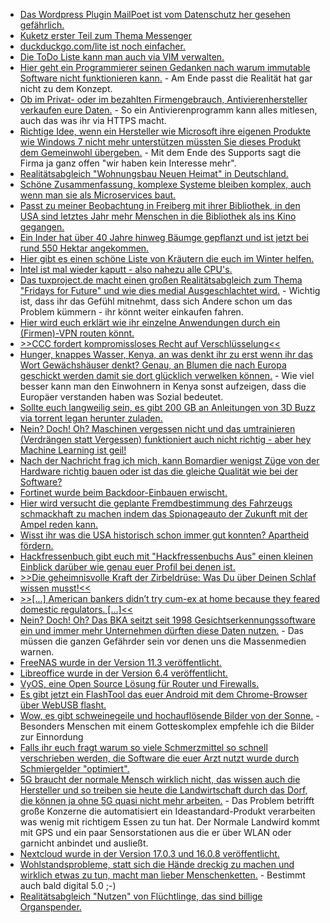 * [Das Wordpress Plugin MailPoet ist vom Datenschutz her gesehen gefährlich.](https://www.kuketz-blog.de/wichtiger-hinweis-verabschiedung-vom-newsletter/)
* [Kuketz erster Teil zum Thema Messenger](https://www.kuketz-blog.de/die-verrueckte-welt-der-messenger-messenger-teil1/)
* [duckduckgo.com/lite ist noch einfacher.](https://duckduckgo.com/lite/)
* [Die ToDo Liste kann man auch via VIM verwalten.](https://opensource.com/article/20/1/vim-task-list-reddit-twitter)
* [Hier geht ein Programmierer seinen Gedanken nach warum immutable Software nicht funktionieren kann.](https://utcc.utoronto.ca/~cks/space/blog/tech/RealWorldIsMutable) - Am Ende passt die Realität hat gar nicht zu dem Konzept.
* [Ob im Privat- oder im bezahlten Firmengebrauch, Antivierenhersteller verkaufen eure Daten.](https://blog.fefe.de/?ts=a0d1baf7) - So ein Antivierenprogramm kann alles mitlesen, auch das was ihr via HTTPS macht.
* [Richtige Idee, wenn ein Hersteller wie Microsoft ihre eigenen Produkte wie Windows 7 nicht mehr unterstützen müssten Sie dieses Produkt dem Gemeinwohl übergeben.](https://www.heise.de/newsticker/meldung/Free-Software-Foundation-Windows-7-soll-freie-Software-werden-4646110.html) - Mit dem Ende des Supports sagt die Firma ja ganz offen "wir haben kein Interesse mehr".
* [Realitätsabgleich "Wohnungsbau Neuen Heimat" in Deutschland.](https://blog.fefe.de/?ts=a0d00565)
* [Schöne Zusammenfassung, komplexe Systeme bleiben komplex, auch wenn man sie als Microservices baut.](https://blog.fefe.de/?ts=a0d07bd8)
* [Passt zu meiner Beobachtung in Freiberg mit ihrer Bibliothek, in den USA sind letztes Jahr mehr Menschen in die Bibliothek als ins Kino gegangen.](https://blog.fefe.de/?ts=a0d37ee1)
* [Ein Inder hat über 40 Jahre hinweg Bäumge gepflanzt und ist jetzt bei rund 550 Hektar angekommen.](https://netzfrauen.org/2020/01/28/india-9/)
* [Hier gibt es einen schöne Liste von Kräutern die euch im Winter helfen.](https://www.kraeuterallerlei.de/wirksam-im-winter-kraeuter-fuers-immunsystem/)
* [Intel ist mal wieder kaputt - also nahezu alle CPU's.](https://www.golem.de/news/sicherheitsluecken-l1des-und-vrs-machen-intel-chips-angreifbar-2001-146308.html)
* [Das tuxproject.de macht einen großen Realitätsabgleich zum Thema "Fridays for Future" und wie dies medial Ausgeschlachtet wird.](https://tuxproject.de/blog/2020/01/ueber-wohlstand/) - Wichtig ist, dass ihr das Gefühl mitnehmt, dass sich Andere schon um das Problem kümmern - ihr könnt weiter einkaufen fahren.
* [Hier wird euch erklärt wie ihr einzelne Anwendungen durch ein (Firmen)-VPN routen könnt.](https://nullday.de/posts/routing-applications-through-a-vpn/)
* [>>CCC fordert kompromissloses Recht auf Verschlüsselung<<](https://www.ccc.de/de/updates/2020/ccc-fordert-kompromissloses-recht-auf-verschlusselung)
* [Hunger, knappes Wasser, Kenya, an was denkt ihr zu erst wenn ihr das Wort Gewächshäuser denkt? Genau, an Blumen die nach Europa geschickt werden damit sie dort glücklich verwelken können.](https://netzfrauen.org/2020/01/27/kenya-2/) - Wie viel besser kann man den Einwohnern in Kenya sonst aufzeigen, dass die Europäer verstanden haben was Sozial bedeutet.
* [Sollte euch langweilig sein, es gibt 200 GB an Anleitungen von 3D Buzz via torrent legan herunter zuladen.](https://www.ghacks.net/2020/01/27/200-gigabytes-of-development-and-design-tutorials-from-3d-buzz-released/)
* [Nein? Doch! Oh? Maschinen vergessen nicht und das umtrainieren (Verdrängen statt Vergessen) funktioniert auch nicht richtig - aber hey Machine Learning ist geil!](https://blog.fefe.de/?ts=a0d13f93)
* [Nach der Nachricht frag ich mich, kann Bomardier wenigst Züge von der Hardware richtig bauen oder ist das die gleiche Qualität wie bei der Software?](https://blog.fefe.de/?ts=a0d137af)
* [Fortinet wurde beim Backdoor-Einbauen erwischt.](https://blog.fefe.de/?ts=a0ce6c5b)
* [Hier wird versucht die geplante Fremdbestimmung des Fahrzeugs schmackhaft zu machen indem das Spionageauto der Zukunft mit der Ampel reden kann.](https://www.golem.de/news/vernetzung-ampeln-melden-audis-gruenes-licht-2001-146326-rss.html)
* [Wisst ihr was die USA historisch schon immer gut konnten? Apartheid fördern.](https://weltnetz.tv/ticker/2262-nicht-deal-sondern-trumps-betrug-des-jahrhunderts)
* [Hackfressenbuch gibt euch mit "Hackfressenbuchs Aus" einen kleinen Einblick darüber wie genau euer Profil bei denen ist.](https://www.ghacks.net/2020/01/28/facebooks-off-facebook-activity-tool-is-now-available-to-everyone/)
* [>>Die geheimnisvolle Kraft der Zirbeldrüse: Was Du über Deinen Schlaf wissen musst!<<](https://www.welt-im-wandel.tv/video/die-geheimnisvolle-kraft-der-zirbeldruese-was-du-ueber-deinen-schlaf-wissen-musst/)
* [>>[...] American bankers didn’t try cum-ex at home because they feared domestic regulators. [...]<<](https://blog.fefe.de/?ts=a0cf8e7a)
* [Nein? Doch! Oh? Das BKA seitzt seit 1998 Gesichtserkennungssoftware ein und immer mehr Unternehmen dürften diese Daten nutzen.](https://www.golem.de/news/ueberwachung-polizei-speichert-5-8-millionen-gesichtserkennungsbilder-2001-146363-rss.html) - Das müssen die ganzen Gefährder sein vor denen uns die Massenmedien warnen.
* [FreeNAS wurde in der Version 11.3 veröffentlicht.](http://www.phoronix.com/scan.php?page=news_item&px=FreeNAS-11.3-Released)
* [Libreoffice wurde in der Version 6.4 veröffentlicht.](https://www.pro-linux.de/news/1/27758/libreoffice-64-freigegeben.html)
* [VyOS, eine Open Source Lösung für Router und Firewalls.](https://opensource.com/article/20/1/open-source-networking)
* [Es gibt jetzt ein FlashTool das euer Android mit dem Chrome-Browser über WebUSB flasht.](https://source.android.com/setup/contribute/flash)
* [Wow, es gibt schweinegeile und hochauflösende Bilder von der Sonne.](https://blog.fefe.de/?ts=a0cc0aaf) - Besonders Menschen mit einem Gotteskomplex empfehle ich die Bilder zur Einnordung
* [Falls ihr euch fragt warum so viele Schmerzmittel so schnell verschrieben werden, die Software die euer Arzt nutzt wurde durch Schmiergelder "optimiert".](https://blog.fefe.de/?ts=a0cc0944)
* [5G braucht der normale Mensch wirklich nicht, das wissen auch die Hersteller und so treiben sie heute die Landwirtschaft durch das Dorf, die können ja ohne 5G quasi nicht mehr arbeiten.](https://www.golem.de/news/landwirtschaft-4-0-ohne-daten-geht-nichts-mehr-auf-dem-acker-2001-146379.html) - Das Problem betrifft große Konzerne die automatisiert ein Ideastandard-Produkt verarbeiten was wenig mit richtigem Essen zu tun hat. Der Normale Landwird kommt mit GPS und ein paar Sensorstationen aus die er über WLAN oder garnicht anbindet und ausließt.
* [Nextcloud wurde in der Version 17.0.3 und 16.0.8 veröffentlicht.](https://nextcloud.com/blog/17-0-3-and-16-0-8-out-now/)
* [Wohlstandsprobleme, statt sich die Hände dreckig zu machen und wirklich etwas zu tun, macht man lieber Menschenketten.](https://tuxproject.de/blog/2020/01/haendchenhalten-gegen-den-tod/) - Bestimmt auch bald digital 5.0 ;-)
* [Realitätsabgleich "Nutzen" von Flüchtlinge, das sind billige Organspender.](https://netzfrauen.org/2020/01/30/libya-2/)
